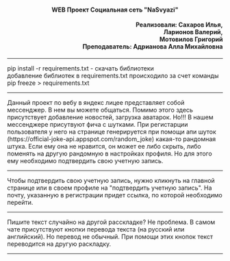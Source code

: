 <h4 align="center">WEB Проект Социальная сеть "NaSvyazi"
<h4 align="right" style="margin-top: 1px;">
    Реализовали: Сахаров Илья,<br>
	Ларионов Валерий,<br>
	Мотовилов Григорий<br>
    Преподаватель: Адрианова Алла Михайловна
</h4>
<hr>

<p>pip install -r requirements.txt - скачать библиотеки<br>
добавление библиотек в requirements.txt происходило за счет команды pip freeze > requirements.txt</p><hr>

<p>
Данный проект по вебу в яндекс лицее представляет собой мессенджер. В нем вы можете общаться.
Помимо этого здесь присутствует добавление новостей, загрузка аватарок.
Но!!! В нашем мессенджере присутвуют фича с шутками. При регистарции пользователя у него на странице генерируется
при помощи апи шуток (https://official-joke-api.appspot.com/random_joke) какая-то рандомная штука. Если ему она не нравится, он может ее либо скрыть, либо поменять на 
другую рандомную в настройках профиля. Но для этого ему необходимо подтвердить свою учетную запись. 
</p><hr>

<p>
Чтобы подтвердить свою учетную запись, нужно кликнуть на главной странице или в своем профиле на 
"подтвердить учетную запись". На почту, указанную в регистрации придет ссылка, по которой необходимо перейти.
</p><hr>

<p>
Пишите текст случайно на другой расскладке? Не проблема.
В самом чате присутствуют кнопки перевода текста (на русский или английский). Но перевод не обычный. При помощи этих
кнопок текст переводится на другую раскладку.
</p><hr>
